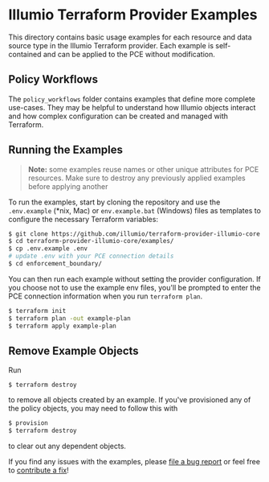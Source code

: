 # Illumio Terraform Provider Examples  

This directory contains basic usage examples for each resource and data source type in the Illumio Terraform provider. Each example is self-contained and can be applied to the PCE without modification.  

## Policy Workflows  

The `policy_workflows` folder contains examples that define more complete use-cases. They may be helpful to understand how Illumio objects interact and how complex configuration can be created and managed with Terraform.  

## Running the Examples  

> **Note:** some examples reuse names or other unique attributes for PCE resources. Make sure to destroy any previously applied examples before applying another  

To run the examples, start by cloning the repository and use the `.env.example` (*nix, Mac) or `env.example.bat` (Windows) files as templates to configure the necessary Terraform variables:  

```sh
$ git clone https://github.com/illumio/terraform-provider-illumio-core
$ cd terraform-provider-illumio-core/examples/
$ cp .env.example .env
# update .env with your PCE connection details
$ cd enforcement_boundary/
```

You can then run each example without setting the provider configuration. If you choose not to use the example env files, you'll be prompted to enter the PCE connection information when you run `terraform plan`.  

```sh
$ terraform init
$ terraform plan -out example-plan
$ terraform apply example-plan
```

## Remove Example Objects  

Run  

```
$ terraform destroy
```

to remove all objects created by an example. If you've provisioned any of the policy objects, you may need to follow this with  

```sh
$ provision
$ terraform destroy
```

to clear out any dependent objects.  

If you find any issues with the examples, please [file a bug report](https://github.com/illumio/terraform-provider-illumio-core/issues/new/choose) or feel free to [contribute a fix](../.github/CONTRIBUTING.md)!  
